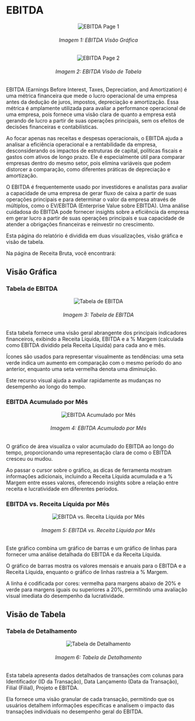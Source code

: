 # EBITDA

<p><div align="center">
  <img src="../../assets/contabilidade_ebitda_page1.png" alt="EBITDA Page 1">
  <h6>Imagem 1: EBITDA Visão Gráfica</h6>
  <img src="../../assets/contabilidade_ebitda_page2.png" alt="EBITDA Page 2">
  <h6>Imagem 2: EBITDA Visão de Tabela</h6>
</div></p>

EBITDA (Earnings Before Interest, Taxes, Depreciation, and Amortization) é uma métrica financeira que mede o lucro operacional de uma empresa antes da dedução de juros, impostos, depreciação e amortização. Essa métrica é amplamente utilizada para avaliar a performance operacional de uma empresa, pois fornece uma visão clara de quanto a empresa está gerando de lucro a partir de suas operações principais, sem os efeitos de decisões financeiras e contabilísticas.

Ao focar apenas nas receitas e despesas operacionais, o EBITDA ajuda a analisar a eficiência operacional e a rentabilidade da empresa, desconsiderando os impactos de estruturas de capital, políticas fiscais e gastos com ativos de longo prazo. Ele é especialmente útil para comparar empresas dentro do mesmo setor, pois elimina variáveis que podem distorcer a comparação, como diferentes práticas de depreciação e amortização.

O EBITDA é frequentemente usado por investidores e analistas para avaliar a capacidade de uma empresa de gerar fluxo de caixa a partir de suas operações principais e para determinar o valor da empresa através de múltiplos, como o EV/EBITDA (Enterprise Value sobre EBITDA). Uma análise cuidadosa do EBITDA pode fornecer insights sobre a eficiência da empresa em gerar lucro a partir de suas operações principais e sua capacidade de atender a obrigações financeiras e reinvestir no crescimento.

Esta página do relatório é dividida em duas visualizações, visão gráfica e visão de tabela.

Na página de Receita Bruta, você encontrará:

## Visão Gráfica
### Tabela de EBITDA

<div align="center">
  <img src="../../assets/contabilidade_ebitda_tabela_mes.png" alt="Tabela de EBITDA">
  <h6>Imagem 3: Tabela de EBITDA</h6>
</div>

Esta tabela fornece uma visão geral abrangente dos principais indicadores financeiros, exibindo a Receita Líquida, EBITDA e a % Margem (calculada como EBITDA dividido pela Receita Líquida) para cada ano e mês. 

Ícones são usados para representar visualmente as tendências: uma seta verde indica um aumento em comparação com o mesmo período do ano anterior, enquanto uma seta vermelha denota uma diminuição. 

Este recurso visual ajuda a avaliar rapidamente as mudanças no desempenho ao longo do tempo.

### EBITDA Acumulado por Mês

<div align="center">
  <img src="../../assets/contabilidade_ebitda_acumulado.png" alt="EBITDA Acumulado por Mês">
  <h6>Imagem 4: EBITDA Acumulado por Mês</h6>
</div>

O gráfico de área visualiza o valor acumulado do EBITDA ao longo do tempo, proporcionando uma representação clara de como o EBITDA cresceu ou mudou. 

Ao passar o cursor sobre o gráfico, as dicas de ferramenta mostram informações adicionais, incluindo a Receita Líquida acumulada e a % Margem entre esses valores, oferecendo insights sobre a relação entre receita e lucratividade em diferentes períodos.

### EBITDA vs. Receita Líquida por Mês

<div align="center">
  <img src="../../assets/contabilidade_ebitda_ebitda_receita.png" alt="EBITDA vs. Receita Líquida por Mês">
  <h6>Imagem 5: EBITDA vs. Receita Líquida por Mês</h6>
</div>

Este gráfico combina um gráfico de barras e um gráfico de linhas para fornecer uma análise detalhada do EBITDA e da Receita Líquida. 

O gráfico de barras mostra os valores mensais e anuais para o EBITDA e a Receita Líquida, enquanto o gráfico de linhas rastreia a % Margem. 

A linha é codificada por cores: vermelha para margens abaixo de 20% e verde para margens iguais ou superiores a 20%, permitindo uma avaliação visual imediata do desempenho da lucratividade.

## Visão de Tabela
### Tabela de Detalhamento

<div align="center">
  <img src="../../assets/contabilidade_ebitda_tabela_detalhes.png" alt="Tabela de Detalhamento">
  <h6>Imagem 6: Tabela de Detalhamento</h6>
</div>

Esta tabela apresenta dados detalhados de transações com colunas para Identificador (ID da Transação), Data Lançamento (Data da Transação), Filial (Filial), Projeto e EBITDA. 

Ela fornece uma visão granular de cada transação, permitindo que os usuários detalhem informações específicas e analisem o impacto das transações individuais no desempenho geral do EBITDA.
